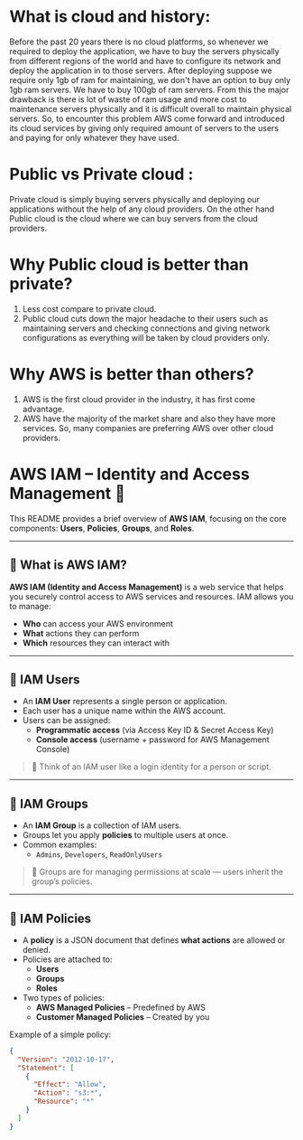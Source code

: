 # What is cloud and history: 
Before the past 20 years there is no cloud platforms, so whenever we required to deploy the application, we have to buy the servers physically from different regions of the world and have to configure its network and deploy the application in to those servers. After deploying suppose we require only 1gb of ram for maintaining, we don't have an option to buy only 1gb ram servers. We have to buy 100gb of ram servers. From this the major drawback is there is lot of waste of ram usage and more cost to maintenance servers physically and it is difficult overall to maintain physical servers. So, to encounter this problem AWS come forward and introduced its cloud services by giving only required amount of servers to the users and paying for only whatever they have used. 

# Public vs Private cloud :
Private cloud is simply buying servers physically and deploying our applications without the help of any cloud providers. 
On the other hand Public cloud is the cloud where we can buy servers from the cloud providers.

# Why Public cloud is better than private?
1. Less cost compare to private cloud.
2. Public cloud cuts down the major headache to their users such as maintaining servers and checking connections and giving network configurations as everything will be taken by cloud providers only. 

# Why AWS is better than others?
1. AWS is the first cloud provider in the industry, it has first come advantage.
2. AWS have the majority of the market share and also they have more services. So, many companies are preferring AWS over other cloud providers. 


# AWS IAM – Identity and Access Management 🔐

This README provides a brief overview of **AWS IAM**, focusing on the core components: **Users**, **Policies**, **Groups**, and **Roles**.

---

## 📌 What is AWS IAM?

**AWS IAM (Identity and Access Management)** is a web service that helps you securely control access to AWS services and resources. IAM allows you to manage:

- **Who** can access your AWS environment
- **What** actions they can perform
- **Which** resources they can interact with

---

## 👤 IAM Users

- An **IAM User** represents a single person or application.
- Each user has a unique name within the AWS account.
- Users can be assigned:
  - **Programmatic access** (via Access Key ID & Secret Access Key)
  - **Console access** (username + password for AWS Management Console)

> 🧠 Think of an IAM user like a login identity for a person or script.

---

## 👥 IAM Groups

- An **IAM Group** is a collection of IAM users.
- Groups let you apply **policies** to multiple users at once.
- Common examples:
  - `Admins`, `Developers`, `ReadOnlyUsers`

> 🧠 Groups are for managing permissions at scale — users inherit the group’s policies.

---

## 📜 IAM Policies

- A **policy** is a JSON document that defines **what actions** are allowed or denied.
- Policies are attached to:
  - **Users**
  - **Groups**
  - **Roles**
- Two types of policies:
  - **AWS Managed Policies** – Predefined by AWS
  - **Customer Managed Policies** – Created by you

Example of a simple policy:
```json
{
  "Version": "2012-10-17",
  "Statement": [
    {
      "Effect": "Allow",
      "Action": "s3:*",
      "Resource": "*"
    }
  ]
}

